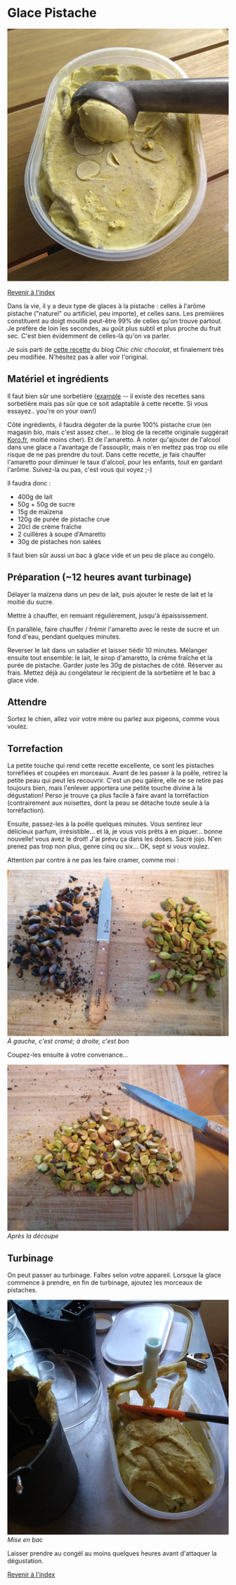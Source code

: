 # Glace Pistache

![Glace pistache](./images/glace_pistache.jpg)

[Revenir à l'index](../README.md)

Dans la vie, il y a deux type de glaces à la pistache : celles à l'arôme pistache ("naturel" ou artificiel, peu importe), et celles sans. Les premières constituent au doigt mouillé peut-être 99% de celles qu'on trouve partout. Je préfère de loin les secondes, au goût plus subtil et plus proche du fruit sec. C'est bien évidemment de celles-là qu'on va parler.

Je suis parti de [cette recette](https://chichichoc.blogspot.com/2022/06/glace-la-pistache-la-sicilienne-sans.html) du blog _Chic chic chocolat_, et finalement très peu modifiée. N'hésitez pas à aller voir l'original.

## Matériel et ingrédients

Il faut bien sûr une sorbetière ([example](https://www.domo-elektro.be/fr/cuisine/gla%C3%A7ons-et-cr%C3%A8me-glac%C3%A9e/sorbeti%C3%A8re-0) -- il existe des recettes sans sorbetière mais pas sûr que ce soit adaptable à cette recette. Si vous essayez.. you're on your own!)

Côté ingrédients, il faudra dégoter de la purée 100% pistache crue (en magasin bio, mais c'est assez cher... le blog de la recette originale suggérait [Koro.fr](http://www.koro.fr/_), moitié moins cher). Et de l'amaretto. À noter qu'ajouter de l'alcool dans une glace a l'avantage de l'assouplir, mais n'en mettez pas trop ou elle risque de ne pas prendre du tout. Dans cette recette, je fais chauffer l'amaretto pour diminuer le taux d'alcool, pour les enfants, tout en gardant l'arôme. Suivez-la ou pas, c'est vous qui voyez ;-)

Il faudra donc :

- 400g de lait
- 50g + 50g de sucre
- 15g de maïzena
- 120g de purée de pistache crue
- 20cl de crème fraîche
- 2 cuillères à soupe d'Amaretto
- 30g de pistaches non salées

Il faut bien sûr aussi un bac à glace vide et un peu de place au congélo.

## Préparation (~12 heures avant turbinage)

Délayer la maïzena dans un peu de lait, puis ajouter le reste de lait et la moitié du sucre.

Mettre à chauffer, en remuant régulièrement, jusqu'à épaississement.

En parallèle, faire chauffer / frémir l'amaretto avec le reste de sucre et un fond d'eau, pendant quelques minutes.

Reverser le lait dans un saladier et laisser tiédir 10 minutes. Mélanger ensuite tout ensemble: le lait, le sirop d'amaretto, la crème fraîche et la purée de pistache. Garder juste les 30g de pistaches de côté. Réserver au frais. Mettez déjà au congélateur le récipient de la sorbetière et le bac à glace vide.

## Attendre

Sortez le chien, allez voir votre mère ou parlez aux pigeons, comme vous voulez.

## Torrefaction

La petite touche qui rend cette recette excellente, ce sont les pistaches torréfiées et coupées en morceaux. Avant de les passer à la poêle, retirez la petite peau qui peut les recouvrir. C'est un peu galère, elle ne se retire pas toujours bien, mais l'enlever apportera une petite touche divine à la dégustation! Perso je trouve ça plus facile à faire avant la torréfaction (contrairement aux noisettes, dont la peau se détache toute seule à la torréfaction).

Ensuite, passez-les à la poêle quelques minutes. Vous sentirez leur délicieux parfum, irrésistible... et là, je vous vois prêts à en piquer... bonne nouvelle! vous avez le droit! J'ai prévu ça dans les doses. Sacré jojo. N'en prenez pas trop non plus, genre cinq ou six... OK, sept si vous voulez.

Attention par contre à ne pas les faire cramer, comme moi :

![Torréfaction râtée / réussie](./images/trop_torrefie.jpg)
_À gauche, c'est cramé; à droite, c'est bon_

Coupez-les ensuite à votre convenance...

![Découpe](./images/pistaches_coupees.jpg)
_Après la découpe_

## Turbinage

On peut passer au turbinage. Faîtes selon votre appareil. Lorsque la glace commence à prendre, en fin de turbinage, ajoutez les morceaux de pistaches.

![Fin de turbinage](./images/fin_turbinage.jpg)
_Mise en bac_

Laisser prendre au congél au moins quelques heures avant d'attaquer la dégustation.

[Revenir à l'index](../README.md)
